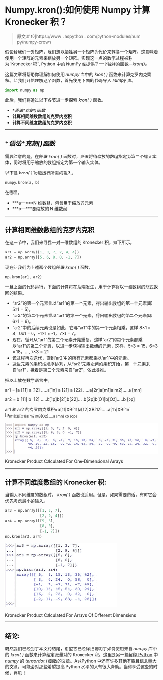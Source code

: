 # Numpy.kron():如何使用 Numpy 计算 Kronecker 积？

> 原文:# t0]https://www . aspython . com/python-modules/num py/numpy-crown

假设给我们一对矩阵，我们想以牺牲另一个矩阵为代价来转换一个矩阵。这意味着使用一个矩阵的元素来缩放另一个矩阵。实现这一点的数学过程被称为“Kronecker 积”, Python 中的 NumPy 库提供了一个独特的函数—*kron()。*

这篇文章将帮助你理解如何使用 *numpy* 库中的 *kron( )* 函数来计算克罗内克乘积。让我们开始理解这个函数，首先使用下面的代码导入 *numpy* 库。

```py
import numpy as np

```

此后，我们将通过以下各节进一步探索 *kron( )* 函数。

*   **语法*克朗()*函数**
*   **计算相同维数数组的克罗内克积**
*   **计算不同维度数组的克罗内克积**

* * *

## **语法*克朗()*函数**

需要注意的是，在部署 *kron( )* 函数时，应该将待缩放的数组指定为第二个输入实体，同时将用于缩放的数组指定为第一个输入实体。

以下是 *kron( )* 功能运行所需的输入。

```py
numpy.kron(a, b)

```

在哪里，

*   ***a—***N 维数组，包含用于缩放的元素
*   ***b—***要缩放的 N 维数组

* * *

## **计算相同维数数组的克罗内克积**

在这一节中，我们来寻找一对一维数组的 Kronecker 积，如下所示。

```py
ar1 = np.array([1, 3, 7, 2, 9, 4])
ar2 = np.array([5, 6, 8, 0, -1, 7])

```

现在让我们为上述两个数组部署 *kron( )* 函数。

```py
np.kron(ar1, ar2)

```

一旦上面的代码运行，下面的计算将在后端发生，用于计算将以一维数组的形式返回的结果。

*   “ar2”的第一个元素乘以“ar1”的第一个元素，得出输出数组的第一个元素(即 5×1 = 5)。
*   “ar2”的第二个元素乘以“ar1”的第一个元素，得出输出数组的第二个元素(即 6×1 = 6)。
*   “ar2”中的后续元素也是如此，它与“ar1”中的第一个元素相乘，这样 8×1 = 8，0x1 = 0，-1×1 = -1，7×1 = 7。
*   现在，循环从“ar1”的第二个元素开始重复，这样“ar2”的每个元素都乘以“ar1”的第二个元素，以进一步获得输出数组的元素，这样，5×3 = 15，6×3 = 18，…, 7×3 = 21.
*   该过程再次迭代，直到‘ar2’中的所有元素都乘以‘ar1’中的元素。
*   这些元素的乘积按顺序排列，从“ar2”元素之间的乘积开始，第一个元素来自“ar1”，接着是第二个元素来自“ar2”，依此类推。

把以上放在数学语言中，

ar1 = [a [11] a [12] …..a[1n] a [21] a [22] …..a[2n]a[m1]a[m2]…..a [mn]

ar2 = b [11] b [12] …..b[1p]b[21]b[22]…..b[2p]b[O1]b[O2]…..b [op]

ar1 和 ar2 的克罗内克乘积=a[11]XB[11]a[12]XB[12]…..a[1n]XB[1n]
[a<sub>m1]XB[O1]a[m2]XB[O2]…..a [mn] xb [op]

![Kronecker Product Calculated For One Dimensional Arrays](img/fbf8abe2758ec879e135cc423d4345dc.png)

Kronecker Product Calculated For One-Dimensional Arrays

* * *

## **计算不同维度数组的 Kronecker 积:**

当输入不同维度的数组时， *kron( )* 函数也适用。但是，如果需要的话，有时它会优先考虑最小的输入。

```py
ar3 = np.array([[1, 3, 7],
                [2, 9, 4]])
ar4 = np.array([[5, 6],
                [8, 0],
                [-1, 7]])
np.kron(ar3, ar4)

```

![Kronecker Product Calculated For Arrays Of Different Dimensions](img/230746088ecd18866dc33fefd7f6d461.png)

Kronecker Product Calculated For Arrays Of Different Dimensions

* * *

## **结论:**

既然我们已经到了本文的结尾，希望它已经详细说明了如何使用来自 *numpy* 库中的 *kron( )* 函数来计算给定张量对的 Kronecker 积。这里是另一篇[解释 Python](https://www.askpython.com/python-modules/numpy/numpy-tensordot) 中 *numpy* 的 *tensordot* ()函数的文章。AskPython 中还有许多其他有趣且信息量大的文章，可能会对那些希望提高 Python 水平的人有很大帮助。当你享受这些的时候，再见！